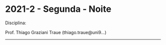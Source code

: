 # 2021-2 - Segunda - Noite
Disciplina: 

Prof. Thiago Graziani Traue (thiago.traue@uni9...)

****



